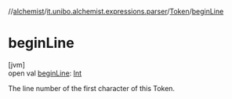 //[alchemist](../../../index.md)/[it.unibo.alchemist.expressions.parser](../index.md)/[Token](index.md)/[beginLine](begin-line.md)

# beginLine

[jvm]\
open val [beginLine](begin-line.md): [Int](https://kotlinlang.org/api/latest/jvm/stdlib/kotlin/-int/index.html)

The line number of the first character of this Token.
